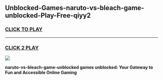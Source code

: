 
## Unblocked-Games-naruto-vs-bleach-game-unblocked-Play-Free-qiyy2
<h3>
<a href="https://premium76.site?title=naruto-vs-bleach-game-unblocked&ref=15A">CLICK TO PLAY</a></h3>
<hr>

<h3>
<a href="https://premium76.site?title=naruto-vs-bleach-game-unblocked&ref=15A">CLICK 2 PLAY</a>
  
</h3>

<a href="https://premium76.site?title=naruto-vs-bleach-game-unblocked&ref=15A"><img src="https://clearcache.store/games.png"></a>


**naruto-vs-bleach-game-unblocked games unblocked: Your Gateway to Fun and Accessible Online Gaming**
